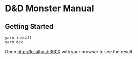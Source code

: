 # D&D Monster Manual

## Getting Started


```bash
yarn install
yarn dev

```

Open [http://localhost:3000](http://localhost:3000) with your browser to see the result.

